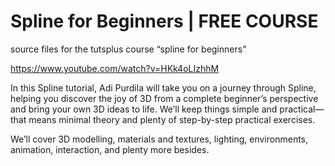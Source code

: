 # Spline for Beginners | FREE COURSE
source files for the tutsplus course “spline for beginners”

https://www.youtube.com/watch?v=HKk4oLIzhhM

In this Spline tutorial, Adi Purdila will take you on a journey through Spline, helping you discover the joy of 3D from a complete beginner’s perspective and bring your own 3D ideas to life. We’ll keep things simple and practical—that means minimal theory and plenty of step-by-step practical exercises.

We’ll cover 3D modelling, materials and textures, lighting, environments, animation, interaction, and plenty more besides. 
